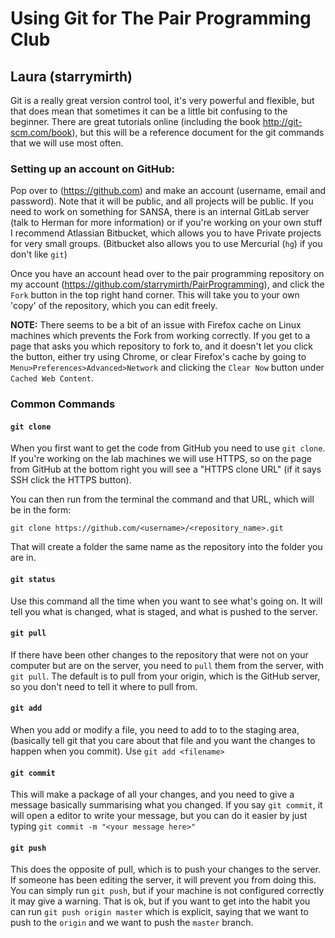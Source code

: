 # Using Git for The Pair Programming Club
## Laura (starrymirth)

Git is a really great version control tool, it's very powerful and flexible, but
that does mean that sometimes it can be a little bit confusing to the beginner. 
There are great tutorials online (including the book http://git-scm.com/book), 
but this will be a reference document for the git commands that we will use most often. 

### Setting up an account on GitHub: 

Pop over to (https://github.com) and make an account (username, email and password).
Note that it will be public, and all projects will be public. If you need to work on something for SANSA, there is an internal GitLab server (talk to Herman for more information) or if you're working on your own stuff I recommend Atlassian Bitbucket, which allows you to have Private projects for very small groups. (Bitbucket also allows you to use Mercurial (`hg`) if you don't like `git`) 

Once you have an account head over to the pair programming repository on my account
(https://github.com/starrymirth/PairProgramming), and click the `Fork` button in the top right hand corner. This will take you to your own 'copy' of the repository, which you can edit freely. 

**NOTE:** There seems to be a bit of an issue with Firefox cache on Linux machines which prevents the Fork from working correctly. If you get to a page that asks you which repository to fork to, and it doesn't let you click the button, either try using Chrome, or clear Firefox's cache by going to `Menu>Preferences>Advanced>Network` and clicking the `Clear Now` button under `Cached Web Content`.

### Common Commands

#### `git clone`
When you first want to get the code from GitHub you need to use `git clone`. If you're working on the lab machines we will use HTTPS, so on the page from GitHub at the bottom right you will see a "HTTPS clone URL" (if it says SSH click the HTTPS button).

You can then run from the terminal the command and that URL, which will be in the form: 

 `git clone https://github.com/<username>/<repository_name>.git`

That will create a folder the same name as the repository into the folder you are in.


#### `git status`
Use this command all the time when you want to see what's going on. It will tell you what is changed, what is staged, and what is pushed to the server.

#### `git pull`
If there have been other changes to the repository that were not on your computer but are on the server, you need to `pull` them from the server, with `git pull`. The default is to pull from your origin, which is the GitHub server, so you don't need to tell it where to pull from. 

#### `git add`
When you add or modify a file, you need to add to to the staging area, (basically tell git that you care about that file and you want the changes to happen when you commit). Use `git add <filename>`

#### `git commit`
This will make a package of all your changes, and you need to give a message basically summarising what you changed. If you say `git commit`, it will open a editor to write your message, but you can do it easier by just typing `git commit -m "<your message here>"`


#### `git push`
This does the opposite of pull, which is to push your changes to the server. If someone has been editing the server, it will prevent you from doing this. You can simply run `git push`, but if your machine is not configured correctly it may give a warning. That is ok, but if you want to get into the habit you can run `git push origin master` which is explicit, saying that we want to push to the `origin` and we want to push the `master` branch. 




